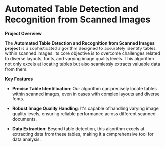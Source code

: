 # **Automated Table Detection and Recognition from Scanned Images**

**Project Overview**

The **Automated Table Detection and Recognition from Scanned Images project** is a sophisticated algorithm designed to accurately identify tables within scanned images. Its core objective is to overcome challenges related to diverse layouts, fonts, and varying image quality levels. This algorithm not only excels at locating tables but also seamlessly extracts valuable data from them.

**Key Features**

- **Precise Table Identification**: Our algorithm can precisely locate tables within scanned images, even in cases with complex layouts and diverse fonts.

- **Robust Image Quality Handling**: It's capable of handling varying image quality levels, ensuring reliable performance across different scanned documents.

- **Data Extraction**: Beyond table detection, this algorithm excels at extracting data from these tables, making it a comprehensive tool for data analysis.
